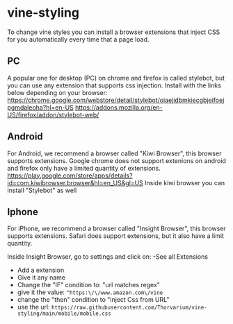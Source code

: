 # vine-styling

To change vine styles you can install a browser extensions that inject CSS for you automatically every time that a page load.

## PC
A popular one for desktop (PC) on chrome and firefox is called stylebot, but you can use any extension that supports css injection.
Install with the links below depending on your browser:
https://chrome.google.com/webstore/detail/stylebot/oiaejidbmkiecgbjeifoejpgmdaleoha?hl=en-US
https://addons.mozilla.org/en-US/firefox/addon/stylebot-web/

## Android
For Android, we recommend a browser called "Kiwi Browser", this browser supports extensions. 
Google chrome does not support extenions on android and firefox only have a limited quantity of extensions.
https://play.google.com/store/apps/details?id=com.kiwibrowser.browser&hl=en_US&gl=US
Inside kiwi browser you can install "Stylebot" as well

## Iphone
For iPhone, we recommend a browser called "Insight Browser", this browser supports extensions.
Safari does support extensions, but it also have a limit quantity.

Inside Insight Browser, go to settings and click on:
  -See all Extensions
  - Add a extension
  - Give it any name
  - Change the "IF" condition to: "url matches regex"
  - give it the value: ```^https:\/\/www.amazon.com\/vine```
  - change the "then" condition to "inject Css from URL"
  - use the url: ```https://raw.githubusercontent.com/Thorvarium/vine-styling/main/mobile/mobile.css```

